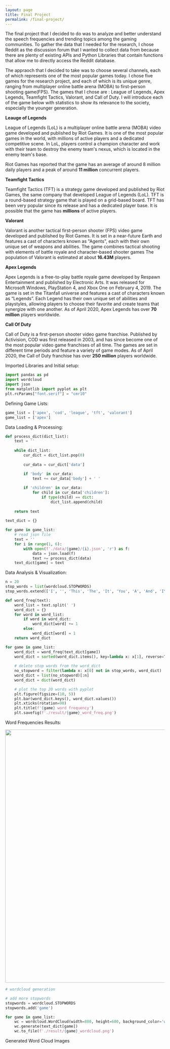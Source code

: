 ```yaml
---
layout: page
title: Final Project
permalink: /final-project/
---
```



The final project that I decided to do was to analyze and better understand the speech frequencies and trending topics among the gaming communities. To gather the data that I needed for the research, I chose Reddit as the discussion forum that I wanted to collect data from because there are plenty of existing APIs and Python Libraries that contain functions that allow me to directly access the Reddit database.

The appraoch that I decided to take was to choose several channels, each of which represents one of the most popular games today. I chose five games for the research project, and each of which is its unique genre, ranging from multiplayer online battle arena (MOBA) to first-person shooting game(FPS). The games that I chose are : League of Legends, Apex Legends, Teamfight Tactics, Valorant, and Call of Duty. I will introduce each of the game below with statistics to show its relevance to the society, especially the younger generation.

**Leauge of Legends**

League of Legends (LoL) is a multiplayer online battle arena (MOBA) video game developed and published by Riot Games. It is one of the most popular games in the world, with millions of active players and a dedicated competitive scene. In LoL, players control a champion character and work with their team to destroy the enemy team's nexus, which is located in the enemy team's base. 

Riot Games has reported that the game has an average of around 8 million daily players and a peak of around **11 million** concurrent players.


**Teamfight Tactics**

Teamfight Tactics (TFT) is a strategy game developed and published by Riot Games, the same company that developed League of Legends (LoL). TFT is a round-based strategy game that is played on a grid-based board. TFT has been very popular since its release and has a dedicated player base. It is possible that the game has **millions** of active players.

**Valorant**

Valorant is another tactical first-person shooter (FPS) video game developed and published by Riot Games. It is set in a near-future Earth and features a cast of characters known as "Agents", each with their own unique set of weapons and abilities. The game combines tactical shooting with elements of battle royale and character-based shooter games The population of Valorant is estimated at about **16.43M** players.

**Apex Legends**

Apex Legends is a free-to-play battle royale game developed by Respawn Entertainment and published by Electronic Arts. It was released for Microsoft Windows, PlayStation 4, and Xbox One on February 4, 2019. The game is set in the Titanfall universe and features a cast of characters known as “Legends”. Each Legend has their own unique set of abilities and playstyles, allowing players to choose their favorite and create teams that synergize with one another. As of April 2020, Apex Legends has over **70 million** players worldwide.

**Call Of Duty**

Call of Duty is a first-person shooter video game franchise. Published by Activision, COD was first released in 2003, and has since become one of the most popular video game franchises of all time. The games are set in different time periods and feature a variety of game modes. As of April 2020, the Call of Duty franchise has over **250 million** players worldwide.



Imported Libraries and Initial setup: 


```python
import pandas as pd
import wordcloud
import json
from matplotlib import pyplot as plt
plt.rcParams["font.serif"] = "cmr10"
```

Defining Game Lists:


```python
game_list = ['apex', 'cod', 'league', 'tft', 'valorant']
game_list = ['apex']
```


Data Loading & Processing: 

```python
def process_dict(dict_list):
    text = ''
    
    while dict_list:
        cur_dict = dict_list.pop(0)
        
        cur_data = cur_dict['data']

        if 'body' in cur_data:
            text += cur_data['body'] + ' '
        
        if 'children' in cur_data:
            for child in cur_data['children']:
                if type(child) == dict:
                    dict_list.append(child)
    
    return text
    
text_dict = {}

for game in game_list:
    # read json file
    text = ''
    for i in range(1, 6):
        with open(f'./data/{game}/{i}.json', 'r') as f:
            data = json.load(f)
            text += process_dict(data)
    text_dict[game] = text
```

Data Analysis & Visualization:

```python
n = 20
stop_words = list(wordcloud.STOPWORDS)
stop_words.extend(['I', '', 'This', 'The', 'It', 'You', 'A', 'And', 'I\'m', 'That', 'If', 'much', 'got', 'game'])

def word_freq(text):
    word_list = text.split(' ')
    word_dict = {}
    for word in word_list:
        if word in word_dict:
            word_dict[word] += 1
        else:
            word_dict[word] = 1
    return word_dict

for game in game_list:
    word_dict = word_freq(text_dict[game])
    word_dict = sorted(word_dict.items(), key=lambda x: x[1], reverse=True)\
    
    # delete stop words from the word_dict
    no_stopword = filter(lambda x: x[0] not in stop_words, word_dict)
    word_dict = list(no_stopword)[:n]
    word_dict = dict(word_dict)

    # plot the top 20 words with pyplot
    plt.figure(figsize=(10, 5))
    plt.bar(word_dict.keys(), word_dict.values())
    plt.xticks(rotation=90)
    plt.title(f'{game} word frequency')
    plt.savefig(f'./result/{game}_word_freq.png')
 ```
 
 Word Frequencies Results:
 
 <img src="../assets/apex_word_freq.png" width="800"/>
 
 
 
```python
# wordcloud generation

# add more stopwords
stopwords = wordcloud.STOPWORDS
stopwords.add('game')

for game in game_list:
    wc = wordcloud.WordCloud(width=800, height=600, background_color='white', max_words=100, stopwords=stopwords)
    wc.generate(text_dict[game])
    wc.to_file(f'./result/{game}_wordcloud.png')
```


Generated Word Cloud Images
